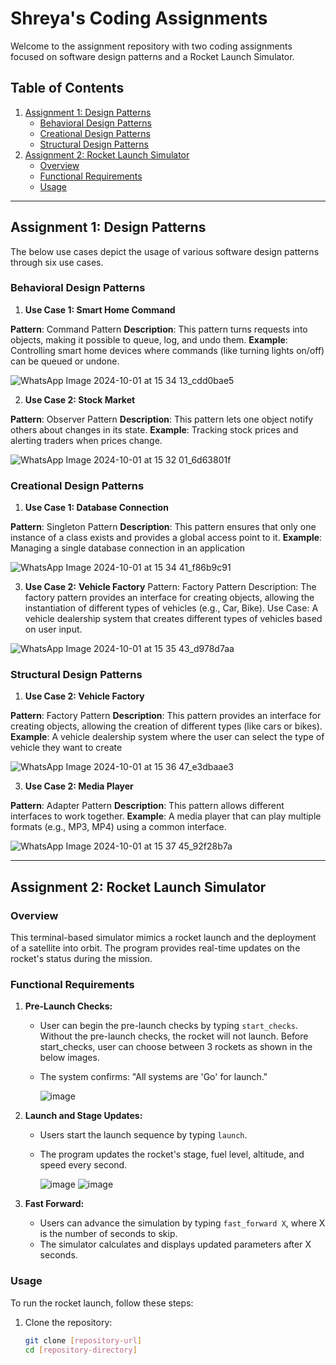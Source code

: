 # Shreya's Coding Assignments

Welcome to the assignment repository with two coding assignments focused on software design patterns and a Rocket Launch Simulator.

## Table of Contents
1. [Assignment 1: Design Patterns](#assignment-1-design-patterns)
    - [Behavioral Design Patterns](#behavioral-design-patterns)
    - [Creational Design Patterns](#creational-design-patterns)
    - [Structural Design Patterns](#structural-design-patterns)
2. [Assignment 2: Rocket Launch Simulator](#assignment-2-rocket-launch-simulator)
    - [Overview](#overview)
    - [Functional Requirements](#functional-requirements)
    - [Usage](#usage)


---

## Assignment 1: Design Patterns

The below use cases depict the usage of various software design patterns through six use cases.

### Behavioral Design Patterns
1. **Use Case 1: Smart Home Command**

**Pattern**: Command Pattern
**Description**: This pattern turns requests into objects, making it possible to queue, log, and undo them.
**Example**: Controlling smart home devices where commands (like turning lights on/off) can be queued or undone.

![WhatsApp Image 2024-10-01 at 15 34 13_cdd0bae5](https://github.com/user-attachments/assets/1e28c00d-985e-4f53-ac09-dab1f8bf2ea8)




2. **Use Case 2: Stock Market**

**Pattern**: Observer Pattern
**Description**: This pattern lets one object notify others about changes in its state.
**Example**: Tracking stock prices and alerting traders when prices change.

![WhatsApp Image 2024-10-01 at 15 32 01_6d63801f](https://github.com/user-attachments/assets/6b9c6c35-c766-48b2-9f23-c84cfa9d475e)



### Creational Design Patterns
1. **Use Case 1: Database Connection**

**Pattern**: Singleton Pattern
**Description**: This pattern ensures that only one instance of a class exists and provides a global access point to it.
**Example**: Managing a single database connection in an application

![WhatsApp Image 2024-10-01 at 15 34 41_f86b9c91](https://github.com/user-attachments/assets/7b61951f-8e42-477f-b4d9-25c037610251)



3. **Use Case 2:** 
**Vehicle Factory**
Pattern: Factory Pattern
Description: The factory pattern provides an interface for creating objects, allowing the instantiation of different types of vehicles (e.g., Car, Bike).
Use Case: A vehicle dealership system that creates different types of vehicles based on user input.

![WhatsApp Image 2024-10-01 at 15 35 43_d978d7aa](https://github.com/user-attachments/assets/3825bc27-6644-44f1-aeca-622c32cb7e06)



### Structural Design Patterns


1. **Use Case 2: Vehicle Factory**

**Pattern**: Factory Pattern
**Description**: This pattern provides an interface for creating objects, allowing the creation of different types (like cars or bikes).
**Example**: A vehicle dealership system where the user can select the type of vehicle they want to create

![WhatsApp Image 2024-10-01 at 15 36 47_e3dbaae3](https://github.com/user-attachments/assets/df3cb38a-8530-48e7-90f5-0734e327678b)



3. **Use Case 2: Media Player**

**Pattern**: Adapter Pattern
**Description**: This pattern allows different interfaces to work together.
**Example**: A media player that can play multiple formats (e.g., MP3, MP4) using a common interface.

![WhatsApp Image 2024-10-01 at 15 37 45_92f28b7a](https://github.com/user-attachments/assets/06b74ed2-b40c-4827-ac0e-39e282760348)


---

## Assignment 2: Rocket Launch Simulator

### Overview
This terminal-based simulator mimics a rocket launch and the deployment of a satellite into orbit. The program provides real-time updates on the rocket's status during the mission.

### Functional Requirements
1. **Pre-Launch Checks:** 
   - User can begin the pre-launch checks by typing `start_checks`. Without the pre-launch checks, the rocket will not launch. Before start_checks, user can choose between 3 rockets as shown in the below images.
   - The system confirms: "All systems are 'Go' for launch."

     ![image](https://github.com/user-attachments/assets/b84fa91e-3ab1-4609-921f-9876d0d3f7d0)

  
2. **Launch and Stage Updates:** 
   - Users start the launch sequence by typing `launch`.
   - The program updates the rocket's stage, fuel level, altitude, and speed every second.


     ![image](https://github.com/user-attachments/assets/24884a24-7618-46ff-8196-5d9d67f35ffe)
     ![image](https://github.com/user-attachments/assets/e9cc1564-381f-419c-83fa-6326c971b2e0)



3. **Fast Forward:** 
   - Users can advance the simulation by typing `fast_forward X`, where X is the number of seconds to skip.
   - The simulator calculates and displays updated parameters after X seconds.

### Usage
To run the rocket launch, follow these steps:
1. Clone the repository:
   ```bash
   git clone [repository-url]
   cd [repository-directory]
